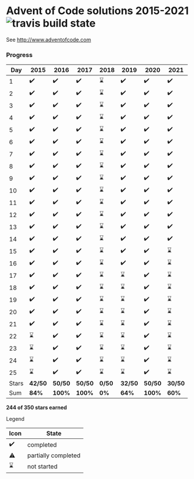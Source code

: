 # Advent of Code solutions 2015-2021 ![travis build state](https://travis-ci.org/chrlembeck/aoc2017.svg?branch=master)

See http://www.adventofcode.com

### Progress

Day   | 2015                | 2016                | 2017                | 2018                | 2019               | 2020               | 2021
----- | ------------------- | ------------------- | ------------------- | ------------------- | ------------------ | ------------------ | ------------------ 
  1   | :heavy_check_mark:  | :heavy_check_mark:  | :heavy_check_mark:  | :hourglass:         | :heavy_check_mark: | :heavy_check_mark: | :heavy_check_mark:
  2   | :heavy_check_mark:  | :heavy_check_mark:  | :heavy_check_mark:  | :hourglass:         | :heavy_check_mark: | :heavy_check_mark: | :heavy_check_mark:
  3   | :heavy_check_mark:  | :heavy_check_mark:  | :heavy_check_mark:  | :hourglass:         | :heavy_check_mark: | :heavy_check_mark: | :heavy_check_mark:
  4   | :heavy_check_mark:  | :heavy_check_mark:  | :heavy_check_mark:  | :hourglass:         | :heavy_check_mark: | :heavy_check_mark: | :heavy_check_mark:
  5   | :heavy_check_mark:  | :heavy_check_mark:  | :heavy_check_mark:  | :hourglass:         | :heavy_check_mark: | :heavy_check_mark: | :heavy_check_mark:
  6   | :heavy_check_mark:  | :heavy_check_mark:  | :heavy_check_mark:  | :hourglass:         | :heavy_check_mark: | :heavy_check_mark: | :heavy_check_mark:
  7   | :heavy_check_mark:  | :heavy_check_mark:  | :heavy_check_mark:  | :hourglass:         | :heavy_check_mark: | :heavy_check_mark: | :heavy_check_mark:
  8   | :heavy_check_mark:  | :heavy_check_mark:  | :heavy_check_mark:  | :hourglass:         | :heavy_check_mark: | :heavy_check_mark: | :heavy_check_mark:
  9   | :heavy_check_mark:  | :heavy_check_mark:  | :heavy_check_mark:  | :hourglass:         | :heavy_check_mark: | :heavy_check_mark: | :heavy_check_mark:
  10  | :heavy_check_mark:  | :heavy_check_mark:  | :heavy_check_mark:  | :hourglass:         | :heavy_check_mark: | :heavy_check_mark: | :heavy_check_mark:
  11  | :heavy_check_mark:  | :heavy_check_mark:  | :heavy_check_mark:  | :hourglass:         | :heavy_check_mark: | :heavy_check_mark: | :heavy_check_mark:
  12  | :heavy_check_mark:  | :heavy_check_mark:  | :heavy_check_mark:  | :hourglass:         | :heavy_check_mark: | :heavy_check_mark: | :heavy_check_mark:
  13  | :heavy_check_mark:  | :heavy_check_mark:  | :heavy_check_mark:  | :hourglass:         | :heavy_check_mark: | :heavy_check_mark: | :heavy_check_mark:
  14  | :heavy_check_mark:  | :heavy_check_mark:  | :heavy_check_mark:  | :hourglass:         | :heavy_check_mark: | :heavy_check_mark: | :heavy_check_mark:
  15  | :heavy_check_mark:  | :heavy_check_mark:  | :heavy_check_mark:  | :hourglass:         | :heavy_check_mark: | :heavy_check_mark: | :hourglass:
  16  | :heavy_check_mark:  | :heavy_check_mark:  | :heavy_check_mark:  | :hourglass:         | :heavy_check_mark: | :heavy_check_mark: | :hourglass:
  17  | :heavy_check_mark:  | :heavy_check_mark:  | :heavy_check_mark:  | :hourglass:         | :hourglass:        | :heavy_check_mark: | :hourglass:
  18  | :heavy_check_mark:  | :heavy_check_mark:  | :heavy_check_mark:  | :hourglass:         | :hourglass:        | :heavy_check_mark: | :hourglass:
  19  | :heavy_check_mark:  | :heavy_check_mark:  | :heavy_check_mark:  | :hourglass:         | :hourglass:        | :heavy_check_mark: | :hourglass:
  20  | :heavy_check_mark:  | :heavy_check_mark:  | :heavy_check_mark:  | :hourglass:         | :hourglass:        | :heavy_check_mark: | :hourglass:
  21  | :heavy_check_mark:  | :heavy_check_mark:  | :heavy_check_mark:  | :hourglass:         | :hourglass:        | :heavy_check_mark: | :hourglass:
  22  | :hourglass:         | :heavy_check_mark:  | :heavy_check_mark:  | :hourglass:         | :hourglass:        | :heavy_check_mark: | :hourglass:
  23  | :hourglass:         | :heavy_check_mark:  | :heavy_check_mark:  | :hourglass:         | :hourglass:        | :heavy_check_mark: | :hourglass:
  24  | :hourglass:         | :heavy_check_mark:  | :heavy_check_mark:  | :hourglass:         | :hourglass:        | :heavy_check_mark: | :hourglass:
  25  | :hourglass:         | :heavy_check_mark:  | :heavy_check_mark:  | :hourglass:         | :hourglass:        | :heavy_check_mark: | :hourglass:
Stars | **42/50**           | **50/50**           | **50/50**           | **0/50**            | **32/50**          | **50/50**          | **30/50**
 Sum  | **84%**             | **100%**            | **100%**            | **0%**              | **64%**            | **100%**          | **60%**
 
**244 of 350 stars earned**

Legend

Icon               | State
------------------ | --------------------
:heavy_check_mark: | completed 
:warning:          | partially completed 
:hourglass:        | not started 